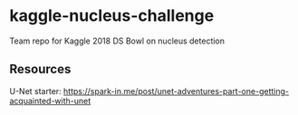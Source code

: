# kaggle-nucleus-challenge
Team repo for Kaggle 2018 DS Bowl on nucleus detection

## Resources
U-Net starter: https://spark-in.me/post/unet-adventures-part-one-getting-acquainted-with-unet